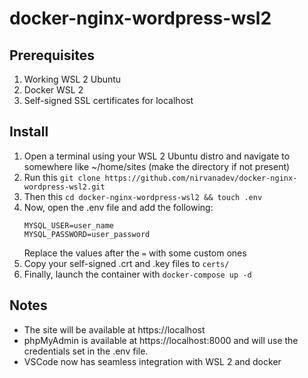 # docker-nginx-wordpress-wsl2

## Prerequisites
1. Working WSL 2 Ubuntu
2. Docker WSL 2
3. Self-signed SSL certificates for localhost

## Install
1. Open a terminal using your WSL 2 Ubuntu distro and navigate to somewhere like ~/home/sites (make the directory if not present)
2. Run this `git clone https://github.com/nirvanadev/docker-nginx-wordpress-wsl2.git`
3. Then this `cd docker-nginx-wordpress-wsl2 && touch .env`
4. Now, open the .env file and add the following:
    ```MYSQL_ROOT_PASSWORD=your_root_password
    MYSQL_USER=user_name
    MYSQL_PASSWORD=user_password
    ```
    Replace the values after the `=` with some custom ones
5. Copy your self-signed .crt and .key files to `certs/`
5. Finally, launch the container with `docker-compose up -d`

## Notes
- The site will be available at https://localhost
- phpMyAdmin is available at https://localhost:8000 and will use the credentials set in the .env file.
- VSCode now has seamless integration with WSL 2 and docker
